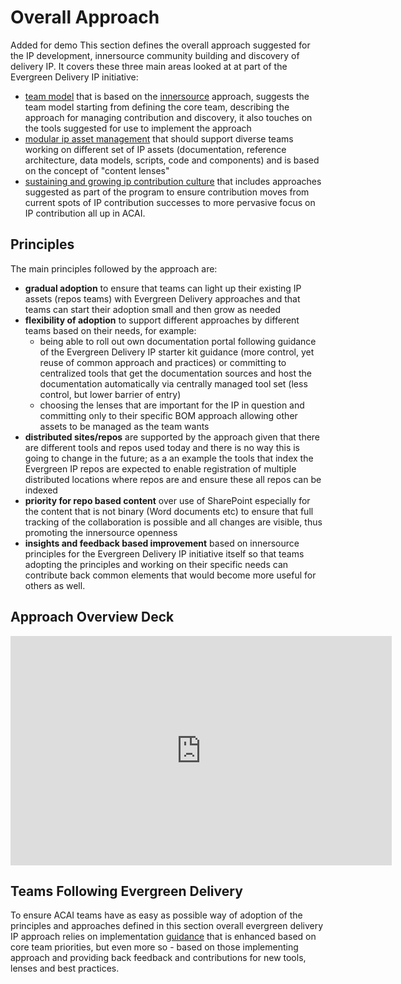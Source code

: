 # Overall Approach
Added for demo
This section defines the overall approach suggested for the IP development, innersource community building and discovery of delivery IP. It covers these three main areas looked at at part of the Evergreen Delivery IP initiative:

- [team model](team-model.md) that is based on the [innersource](../resources/innersource.md) approach, suggests the team model starting from defining the core team, describing the approach for managing contribution and discovery, it also touches on the tools suggested for use to implement the approach
- [modular ip asset management](diverse-delivery-ip.md) that should support diverse teams working on different set of IP assets (documentation, reference architecture, data models, scripts, code and components) and is based on the concept of "content lenses"
- [sustaining and growing ip contribution culture](contribution-culture/contribution-culture.md) that includes approaches suggested as part of the program to ensure contribution moves from current spots of IP contribution successes to more pervasive focus on IP contribution all up in ACAI.

## Principles

The main principles followed by the approach are:

- **gradual adoption** to ensure that teams can light up their existing IP assets (repos teams) with Evergreen Delivery approaches and that teams can start their adoption small and then grow as needed
- **flexibility of adoption** to support different approaches by different teams based on their needs, for example:
  - being able to roll out own documentation portal following guidance of the Evergreen Delivery IP starter kit guidance (more control, yet reuse of common approach and practices) or committing to centralized tools that get the documentation sources and host the documentation automatically via centrally managed tool set (less control, but lower barrier of entry)
  - choosing the lenses that are important for the IP in question and committing only to their specific BOM approach allowing other assets to be managed as the team wants
- **distributed sites/repos** are supported by the approach given that there are different tools and repos used today and there is no way this is going to change in the future; as a an example the tools that index the Evergreen IP repos are expected to enable registration of multiple distributed locations where repos are and ensure these all repos can be indexed
- **priority for repo based content** over use of SharePoint especially for the content that is not binary (Word documents etc) to ensure that full tracking of the collaboration is possible and all changes are visible, thus promoting the innersource openness
- **insights and feedback based improvement** based on innersource principles for the Evergreen Delivery IP initiative itself so that teams adopting the principles and working on their specific needs can contribute back common elements that would become more useful for others as well.

## Approach Overview Deck

<iframe src="https://microsofteur.sharepoint.com/teams/EvergreenDeliveryIP/_layouts/15/Doc.aspx?sourcedoc={0686c313-298c-4944-88d6-4654d3a1eb90}&amp;action=embedview&amp;wdAr=1.7777777777777777" width="610px" height="367px" frameborder="0">This is an embedded <a target="_blank" href="https://office.com">Microsoft Office</a> presentation, powered by <a target="_blank" href="https://office.com/webapps">Office</a>.</iframe>

## Teams Following Evergreen Delivery

To ensure ACAI teams have as easy as possible way of adoption of the principles and approaches defined in this section overall evergreen delivery IP approach relies on implementation [guidance](../guidance/index.md) that is enhanced based on core team priorities, but even more so - based on those implementing approach and providing back feedback and contributions for new tools, lenses and best practices.

